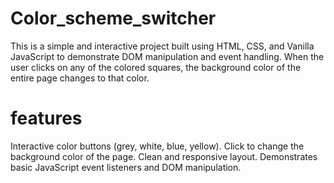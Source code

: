 # Color_scheme_switcher

This is a simple and interactive project built using HTML, CSS, and Vanilla JavaScript to demonstrate DOM manipulation and event handling. When the user clicks on any of the colored squares, the background color of the entire page changes to that color.
# features
Interactive color buttons (grey, white, blue, yellow).
Click to change the background color of the page.
Clean and responsive layout.
Demonstrates basic JavaScript event listeners and DOM manipulation.
